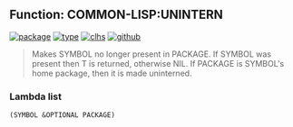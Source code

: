 ## Function: COMMON-LISP:UNINTERN
[![package](https://img.shields.io/badge/Package-COMMON--LISP-5f9ea0.svg?style=social&colorA=999999)](../) [![type](https://img.shields.io/badge/Type-Function-5f9ea0.svg?style=social&colorA=999999)](../#function) [![clhs](https://img.shields.io/badge/CLHS-UNINTERN-5f9ea0.svg?style=social&colorA=999999)](http://www.lispworks.com/documentation/HyperSpec/Body/f_uninte.htm) [![github](https://img.shields.io/badge/GitHub-View_the_source-5f9ea0.svg?style=social&colorA=999999&logo=github)](https://github.com/sbcl/sbcl/blob/master/src/code/target-package.lisp/) 

> Makes SYMBOL no longer present in PACKAGE. If SYMBOL was present then T is
> returned, otherwise NIL. If PACKAGE is SYMBOL's home package, then it is made
> uninterned.

### Lambda list
```
(SYMBOL &OPTIONAL PACKAGE)
```
